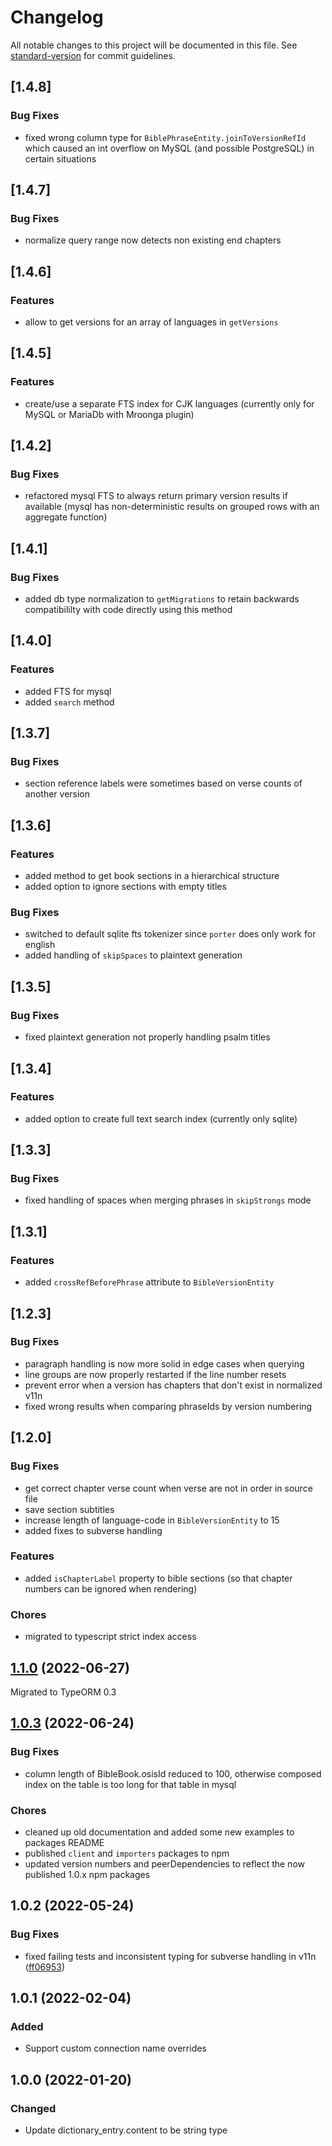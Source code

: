 # Changelog

All notable changes to this project will be documented in this file. See [standard-version](https://github.com/conventional-changelog/standard-version) for commit guidelines.

## [1.4.8]

### Bug Fixes

-   fixed wrong column type for `BiblePhraseEntity.joinToVersionRefId` which caused an int overflow on MySQL (and possible PostgreSQL) in certain situations

## [1.4.7]

### Bug Fixes

-   normalize query range now detects non existing end chapters

## [1.4.6]

### Features

-   allow to get versions for an array of languages in `getVersions`

## [1.4.5]

### Features

-   create/use a separate FTS index for CJK languages (currently only for MySQL or MariaDb with Mroonga plugin)

## [1.4.2]

### Bug Fixes

-   refactored mysql FTS to always return primary version results if available (mysql has non-deterministic results on grouped rows with an aggregate function)

## [1.4.1]

### Bug Fixes

-   added db type normalization to `getMigrations` to retain backwards compatibililty with code directly using this method

## [1.4.0]

### Features

-   added FTS for mysql
-   added `search` method

## [1.3.7]

### Bug Fixes

-   section reference labels were sometimes based on verse counts of another version

## [1.3.6]

### Features

-   added method to get book sections in a hierarchical structure
-   added option to ignore sections with empty titles

### Bug Fixes

-   switched to default sqlite fts tokenizer since `porter` does only work for english
-   added handling of `skipSpaces` to plaintext generation

## [1.3.5]

### Bug Fixes

-   fixed plaintext generation not properly handling psalm titles

## [1.3.4]

### Features

-   added option to create full text search index (currently only sqlite)

## [1.3.3]

### Bug Fixes

-   fixed handling of spaces when merging phrases in `skipStrongs` mode

## [1.3.1]

### Features

-   added `crossRefBeforePhrase` attribute to `BibleVersionEntity`

## [1.2.3]

### Bug Fixes

-   paragraph handling is now more solid in edge cases when querying
-   line groups are now properly restarted if the line number resets
-   prevent error when a version has chapters that don't exist in normalized v11n
-   fixed wrong results when comparing phraseIds by version numbering

## [1.2.0]

### Bug Fixes

-   get correct chapter verse count when verse are not in order in source file
-   save section subtitles
-   increase length of language-code in `BibleVersionEntity` to 15
-   added fixes to subverse handling

### Features

-   added `isChapterLabel` property to bible sections (so that chapter numbers can be ignored when rendering)

### Chores

-   migrated to typescript strict index access

## [1.1.0](https://github.com/STEPBible/BibleEngine/compare/v1.0.3...v1.1.0) (2022-06-27)

Migrated to TypeORM 0.3

## [1.0.3](https://github.com/STEPBible/BibleEngine/compare/v1.0.2...v1.0.3) (2022-06-24)

### Bug Fixes

-   column length of BibleBook.osisId reduced to 100, otherwise composed index on the table is too long for that table in mysql

### Chores

-   cleaned up old documentation and added some new examples to packages README
-   published `client` and `importers` packages to npm
-   updated version numbers and peerDependencies to reflect the now published 1.0.x npm packages

## 1.0.2 (2022-05-24)

### Bug Fixes

-   fixed failing tests and inconsistent typing for subverse handling in v11n ([ff06953](https://github.com/STEPBible/BibleEngine/commit/ff06953ac01c8b71a8c9f60cd804f483a9240e21))

## 1.0.1 (2022-02-04)

### Added

-   Support custom connection name overrides

## 1.0.0 (2022-01-20)

### Changed

-   Update dictionary_entry.content to be string type
